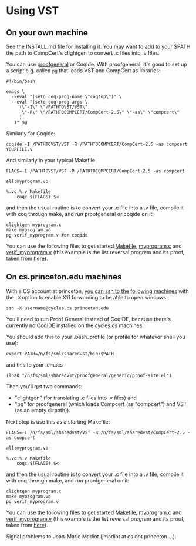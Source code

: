 # Using VST

## On your own machine

See the INSTALL.md file for installing it.  You may want to add to your $PATH the path to CompCert's clightgen to convert .c files into .v files.

You can use [proofgeneral](http://proofgeneral.inf.ed.ac.uk/) or CoqIde.  With proofgeneral, it's good to set up a script e.g. called `pg` that loads VST and CompCert as libraries:

    #!/bin/bash
    
    emacs \
      --eval "(setq coq-prog-name \"coqtop\")" \
      --eval "(setq coq-prog-args \
        '(\"-I\" \"/PATHTOVST/VST\"
          \"-R\" \"/PATHTOCOMPCERT/CompCert-2.5\" \"-as\" \"compcert\"
         )
       )" $@

Similarly for Coqide:

    coqide -I /PATHTOVST/VST -R /PATHTOCOMPCERT/CompCert-2.5 -as compcert YOURFILE.v

And similarly in your typical Makefile

    FLAGS=-I /PATHTOVST/VST -R /PATHTOCOMPCERT/CompCert-2.5 -as compcert
    
    all:myprogram.vo
    
    %.vo:%.v Makefile
    	coqc $(FLAGS) $<

and then the usual routine is to convert your .c file into a .v file, compile it with coq through make, and run proofgeneral or coqide on it:

    clightgen myprogram.c
    make myprogram.vo
    pg verif_myprogram.v #or coqide
    
You can use the following files to get started
[Makefile](https://madiot.fr/vst/Makefile),
[myprogram.c](https://madiot.fr/vst/myprogram.c) and
[verif_myprogram.v](https://madiot.fr/vst/verif_myprogram.v) (this example is the list reversal program and its proof, taken from [here](https://raw.githubusercontent.com/PrincetonUniversity/VST/new_compcert/progs/verif_reverse.v)).


## On cs.princeton.edu machines

With a CS account at princeton, [you can ssh to the following machines](https://csguide.cs.princeton.edu/remote/ssh) with the `-X` option to enable X11 forwarding to be able to open windows:

    ssh -X username@cycles.cs.princeton.edu

You'll need to run Proof General instead of CoqIDE, because there's currently no CoqIDE installed on the cycles.cs machines.

You should add this to your .bash_profile (or profile for whatever shell you use):

    export PATH=/n/fs/sml/sharedvst/bin:$PATH

and this to your .emacs

    (load "/n/fs/sml/sharedvst/proofgeneral/generic/proof-site.el")

Then you'll get two commands: 

* "clightgen"  (for translating .c files into .v files) and
* "pg" for proofgeneral (which loads Compcert (as "compcert") and VST (as an empty dirpath)).

Next step is use this as a starting Makefile:

    FLAGS=-I /n/fs/sml/sharedvst/VST -R /n/fs/sml/sharedvst/CompCert-2.5 -as compcert
    
    all:myprogram.vo
    
    %.vo:%.v Makefile
    	coqc $(FLAGS) $<

and then the usual routine is to convert your .c file into a .v file, compile it with coq through make, and run proofgeneral on it:

    clightgen myprogram.c
    make myprogram.vo
    pg verif_myprogram.v

You can use the following files to get started
[Makefile](https://madiot.fr/vst/Makefile),
[myprogram.c](https://madiot.fr/vst/myprogram.c) and
[verif_myprogram.v](https://madiot.fr/vst/verif_myprogram.v) (this example is the list reversal program and its proof, taken from [here](https://raw.githubusercontent.com/PrincetonUniversity/VST/new_compcert/progs/verif_reverse.v)).

Signal problems to Jean-Marie Madiot (jmadiot at cs dot princeton ...).
